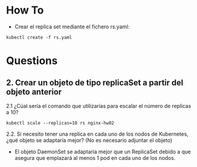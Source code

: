 # How To

* Crear el replica set mediante el fichero rs.yaml:
```console
kubectl create -f rs.yaml
```

# Questions

## 2. Crear un objeto de tipo replicaSet a partir del objeto anterior

2.1 ¿Cúal sería el comando que utilizarías para escalar el número de replicas a
10?

```console
kubectl scale --replicas=10 rs nginx-hw02
```

2.2. Si necesito tener una replica en cada uno de los nodos de Kubernetes,
¿qué objeto se adaptaría mejor? (No es necesario adjuntar el objeto)

  * El objeto DaemonSet se adaptaría mejor que un ReplicaSet debido a que asegura que emplazará al menos 1 pod en cada uno de los nodos.